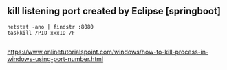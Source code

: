 ## kill listening port created by Eclipse [springboot]
```
netstat -ano | findstr :8080
taskkill /PID xxxID /F
```


## 
https://www.onlinetutorialspoint.com/windows/how-to-kill-process-in-windows-using-port-number.html
